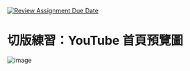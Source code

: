[![Review Assignment Due Date](https://classroom.github.com/assets/deadline-readme-button-8d59dc4de5201274e310e4c54b9627a8934c3b88527886e3b421487c677d23eb.svg)](https://classroom.github.com/a/lE1_gUWy)

# 切版練習：YouTube 首頁預覽圖

![image](https://github.com/wdaweb/css-layout-youtube-adad09382/blob/main/READMEIMAGE/YouTube_Layout.gif)
